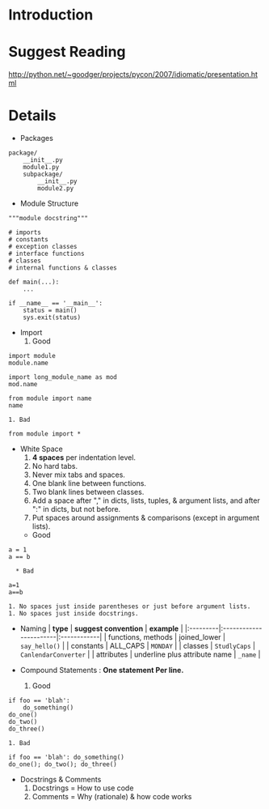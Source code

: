 # Introduction #



# Suggest Reading #

http://python.net/~goodger/projects/pycon/2007/idiomatic/presentation.html

# Details #
  * Packages
```
package/
    __init__.py
    module1.py
    subpackage/
        __init__.py
        module2.py
```


  * Module Structure
```
"""module docstring"""

# imports
# constants
# exception classes
# interface functions
# classes
# internal functions & classes

def main(...):
    ...

if __name__ == '__main__':
    status = main()
    sys.exit(status)
```


  * Import
    1. Good
```
import module
module.name

import long_module_name as mod
mod.name

from module import name
name
```
    1. Bad
```
from module import *
```


  * White Space
    1. **4 spaces** per indentation level.
    1. No hard tabs.
    1. Never mix tabs and spaces.
    1. One blank line between functions.
    1. Two blank lines between classes.
    1. Add a space after "," in dicts, lists, tuples, & argument lists, and after ":" in dicts, but not before.
    1. Put spaces around assignments & comparisons (except in argument lists).
      * Good
```
a = 1
a == b
```
      * Bad
```
a=1
a==b
```
    1. No spaces just inside parentheses or just before argument lists.
    1. No spaces just inside docstrings.


  * Naming
| **type** | **suggest convention** | **example** |
|:---------|:-----------------------|:------------|
| functions, methods | joined\_lower | `say_hello()` |
| constants | ALL\_CAPS | `MONDAY` |
| classes | `StudlyCaps` | `CanlendarConverter` |
| attributes | underline plus attribute name | `_name` |


  * Compound Statements : **One statement Per line.**
    1. Good
```
if foo == 'blah':
    do_something()
do_one()
do_two()
do_three()
```
    1. Bad
```
if foo == 'blah': do_something()
do_one(); do_two(); do_three()
```


  * Docstrings & Comments
    1. Docstrings = How to use code
    1. Comments = Why (rationale) & how code works